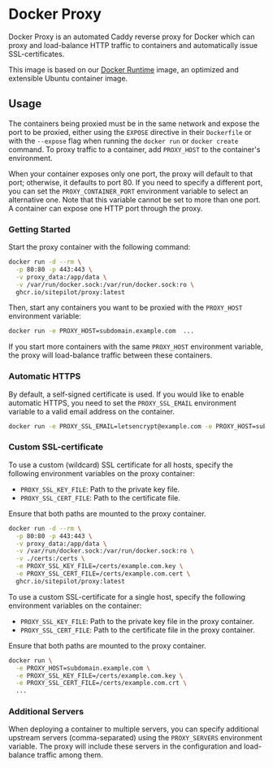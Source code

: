 # Docker Proxy

Docker Proxy is an automated Caddy reverse proxy for Docker which can proxy and load-balance HTTP traffic to
containers and automatically issue SSL-certificates.

This image is based on our [Docker Runtime](https://github.com/sitepilot/docker-runtime) image, an optimized and
extensible Ubuntu container image.

## Usage

The containers being proxied must be in the same network and expose the port to be proxied, either using the `EXPOSE`
directive in their `Dockerfile` or with the `--expose` flag when running the `docker run` or `docker create` command. To
proxy traffic to a container, add `PROXY_HOST` to the container's environment.

When your container exposes only one port, the proxy will default to that port; otherwise, it defaults to port 80. If
you need to specify a different port, you can set the `PROXY_CONTAINER_PORT` environment variable to select an alternative one. Note that this variable cannot be set to more than one port. A
container can expose one HTTP port through the proxy.

### Getting Started

Start the proxy container with the following command:

```bash
docker run -d --rm \
  -p 80:80 -p 443:443 \
  -v proxy_data:/app/data \
  -v /var/run/docker.sock:/var/run/docker.sock:ro \
  ghcr.io/sitepilot/proxy:latest
```

Then, start any containers you want to be proxied with the `PROXY_HOST` environment variable:

```bash
docker run -e PROXY_HOST=subdomain.example.com  ...
```

If you start more containers with the same `PROXY_HOST` environment variable, the proxy will load-balance traffic
between these containers.

### Automatic HTTPS

By default, a self-signed certificate is used. If you would like to enable automatic HTTPS, you need to set the 
`PROXY_SSL_EMAIL` environment variable to a valid email address on the container.

```bash
docker run -e PROXY_SSL_EMAIL=letsencrypt@example.com -e PROXY_HOST=subdomain.example.com ...
```

### Custom SSL-certificate

To use a custom (wildcard) SSL certificate for all hosts, specify the following environment variables on the proxy container:

* `PROXY_SSL_KEY_FILE`: Path to the private key file.
* `PROXY_SSL_CERT_FILE`: Path to the certificate file.

Ensure that both paths are mounted to the proxy container.

```bash
docker run -d --rm \
  -p 80:80 -p 443:443 \
  -v proxy_data:/app/data \
  -v /var/run/docker.sock:/var/run/docker.sock:ro \
  -v ./certs:/certs \
  -e PROXY_SSL_KEY_FILE=/certs/example.com.key \
  -e PROXY_SSL_CERT_FILE=/certs/example.com.cert \
  ghcr.io/sitepilot/proxy:latest
```

To use a custom SSL-certificate for a single host, specify the following environment variables on the container:

* `PROXY_SSL_KEY_FILE`: Path to the private key file in the proxy container.
* `PROXY_SSL_CERT_FILE`: Path to the certificate file in the proxy container.

Ensure that both paths are mounted to the proxy container.

```bash
docker run \
  -e PROXY_HOST=subdomain.example.com \
  -e PROXY_SSL_KEY_FILE=/certs/example.com.key \
  -e PROXY_SSL_CERT_FILE=/certs/example.com.crt \
  ...
```

### Additional Servers

When deploying a container to multiple servers, you can specify additional upstream servers (comma-separated) using 
the `PROXY_SERVERS` environment variable. The proxy will include these servers in the configuration and 
load-balance traffic among them.
